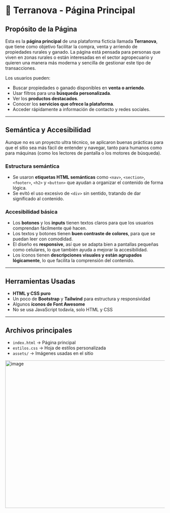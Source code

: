# 🌾 Terranova - Página Principal

## Propósito de la Página

Esta es la **página principal** de una plataforma ficticia llamada **Terranova**, que tiene como objetivo facilitar la compra, venta y arriendo de propiedades rurales y ganado. La página está pensada para personas que viven en zonas rurales o están interesadas en el sector agropecuario y quieren una manera más moderna y sencilla de gestionar este tipo de transacciones.

Los usuarios pueden:

- Buscar propiedades o ganado disponibles en **venta o arriendo**.
- Usar filtros para una **búsqueda personalizada**.
- Ver los **productos destacados**.
- Conocer los **servicios que ofrece la plataforma**.
- Acceder rápidamente a información de contacto y redes sociales.

---

## Semántica y Accesibilidad

Aunque no es un proyecto ultra técnico, se aplicaron buenas prácticas para que el sitio sea más fácil de entender y navegar, tanto para humanos como para máquinas (como los lectores de pantalla o los motores de búsqueda).

### Estructura semántica
- Se usaron **etiquetas HTML semánticas** como `<nav>`, `<section>`, `<footer>`, `<h2>` y `<button>` que ayudan a organizar el contenido de forma lógica.
- Se evitó el uso excesivo de `<div>` sin sentido, tratando de dar significado al contenido.

### Accesibilidad básica
- Los **botones** y los **inputs** tienen textos claros para que los usuarios comprendan fácilmente qué hacen.
- Los textos y botones tienen **buen contraste de colores**, para que se puedan leer con comodidad.
- El diseño es **responsive**, así que se adapta bien a pantallas pequeñas como celulares, lo que también ayuda a mejorar la accesibilidad.
- Los íconos tienen **descripciones visuales y están agrupados lógicamente**, lo que facilita la comprensión del contenido.

---

## Herramientas Usadas

- **HTML y CSS puro**
- Un poco de **Bootstrap** y **Tailwind** para estructura y responsividad
- Algunos **íconos de Font Awesome**
- No se usa JavaScript todavía, solo HTML y CSS

---

## Archivos principales

- `index.html` → Página principal
- `estilos.css` → Hoja de estilos personalizada
- `assets/` → Imágenes usadas en el sitio

<img width="1850" height="466" alt="image" src="https://github.com/user-attachments/assets/4cb7cecd-4deb-4309-b13b-7a999527d8a0" />
